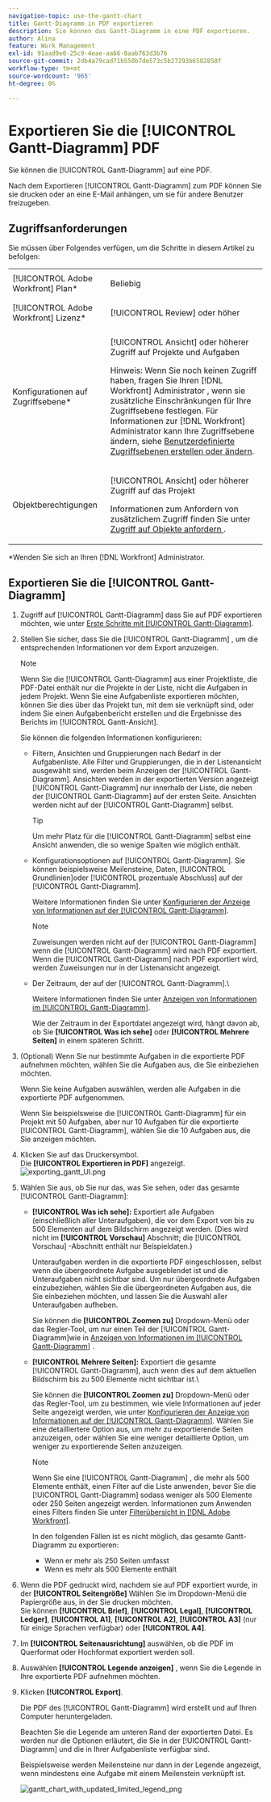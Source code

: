 ```yaml
---
navigation-topic: use-the-gantt-chart
title: Gantt-Diagramm in PDF exportieren
description: Sie können das Gantt-Diagramm in eine PDF exportieren.
author: Alina
feature: Work Management
exl-id: 91aad9e0-25c9-4eae-aa66-8aab763d3b76
source-git-commit: 2db4a79cad71b550b7de573c5b27293b6582858f
workflow-type: tm+mt
source-wordcount: '965'
ht-degree: 0%

---
```


# Exportieren Sie die [!UICONTROL Gantt-Diagramm] PDF

Sie können die [!UICONTROL Gantt-Diagramm] auf eine PDF.

Nach dem Exportieren [!UICONTROL Gantt-Diagramm] zum PDF können Sie sie drucken oder an eine E-Mail anhängen, um sie für andere Benutzer freizugeben.

## Zugriffsanforderungen

Sie müssen über Folgendes verfügen, um die Schritte in diesem Artikel zu befolgen:

<table style="table-layout:auto"> 
 <col> 
 <col> 
 <tbody> 
  <tr> 
   <td role="rowheader">[!UICONTROL Adobe Workfront] Plan*</td> 
   <td> <p>Beliebig </p> </td> 
  </tr> 
  <tr> 
   <td role="rowheader">[!UICONTROL Adobe Workfront] Lizenz*</td> 
   <td> <p>[!UICONTROL Review] oder höher</p> </td> 
  </tr> 
  <tr> 
   <td role="rowheader">Konfigurationen auf Zugriffsebene*</td> 
   <td> <p>[!UICONTROL Ansicht] oder höherer Zugriff auf Projekte und Aufgaben</p> <p>Hinweis: Wenn Sie noch keinen Zugriff haben, fragen Sie Ihren [!DNL Workfront] Administrator , wenn sie zusätzliche Einschränkungen für Ihre Zugriffsebene festlegen. Für Informationen zur [!DNL Workfront] Administrator kann Ihre Zugriffsebene ändern, siehe <a href="../../../administration-and-setup/add-users/configure-and-grant-access/create-modify-access-levels.md" class="MCXref xref">Benutzerdefinierte Zugriffsebenen erstellen oder ändern</a>.</p> </td> 
  </tr> 
  <tr> 
   <td role="rowheader">Objektberechtigungen</td> 
   <td> <p>[!UICONTROL Ansicht] oder höherer Zugriff auf das Projekt</p> <p>Informationen zum Anfordern von zusätzlichem Zugriff finden Sie unter <a href="../../../workfront-basics/grant-and-request-access-to-objects/request-access.md" class="MCXref xref">Zugriff auf Objekte anfordern </a>.</p> </td> 
  </tr> 
 </tbody> 
</table>

&#42;Wenden Sie sich an Ihren [!DNL Workfront] Administrator.

## Exportieren Sie die [!UICONTROL Gantt-Diagramm]

1. Zugriff auf [!UICONTROL Gantt-Diagramm] dass Sie auf PDF exportieren möchten, wie unter [Erste Schritte mit [!UICONTROL Gantt-Diagramm]](../../../manage-work/gantt-chart/use-the-gantt-chart/get-started-with-gantt.md).
1. Stellen Sie sicher, dass Sie die [!UICONTROL Gantt-Diagramm] , um die entsprechenden Informationen vor dem Export anzuzeigen.

   >[!NOTE]
   >
   >Wenn Sie die [!UICONTROL Gantt-Diagramm] aus einer Projektliste, die PDF-Datei enthält nur die Projekte in der Liste, nicht die Aufgaben in jedem Projekt. Wenn Sie eine Aufgabenliste exportieren möchten, können Sie dies über das Projekt tun, mit dem sie verknüpft sind, oder indem Sie einen Aufgabenbericht erstellen und die Ergebnisse des Berichts im [!UICONTROL Gantt-Ansicht].

   Sie können die folgenden Informationen konfigurieren:

   * Filtern, Ansichten und Gruppierungen nach Bedarf in der Aufgabenliste. Alle Filter und Gruppierungen, die in der Listenansicht ausgewählt sind, werden beim Anzeigen der [!UICONTROL Gantt-Diagramm]. Ansichten werden in der exportierten Version angezeigt [!UICONTROL Gantt-Diagramm] nur innerhalb der Liste, die neben der [!UICONTROL Gantt-Diagramm] auf der ersten Seite. Ansichten werden nicht auf der [!UICONTROL Gantt-Diagramm] selbst.

      >[!TIP]
      >
      >Um mehr Platz für die [!UICONTROL Gantt-Diagramm] selbst eine Ansicht anwenden, die so wenige Spalten wie möglich enthält.

   * Konfigurationsoptionen auf [!UICONTROL Gantt-Diagramm]. Sie können beispielsweise Meilensteine, Daten, [!UICONTROL Grundlinien]oder [!UICONTROL prozentuale Abschluss] auf der [!UICONTROL Gantt-Diagramm].

      Weitere Informationen finden Sie unter   [Konfigurieren der Anzeige von Informationen auf der [!UICONTROL Gantt-Diagramm]](../../../manage-work/gantt-chart/use-the-gantt-chart/configure-info-on-gantt-chart.md).

      >[!NOTE]
      >
      > Zuweisungen werden nicht auf der [!UICONTROL Gantt-Diagramm] wenn die [!UICONTROL Gantt-Diagramm] wird nach PDF exportiert. Wenn die [!UICONTROL Gantt-Diagramm] nach PDF exportiert wird, werden Zuweisungen nur in der Listenansicht angezeigt.

   * Der Zeitraum, der auf der [!UICONTROL Gantt-Diagramm].\

      Weitere Informationen finden Sie unter [Anzeigen von Informationen im [!UICONTROL Gantt-Diagramm]](../../../manage-work/gantt-chart/use-the-gantt-chart/view-info-in-gantt.md).

      Wie der Zeitraum in der Exportdatei angezeigt wird, hängt davon ab, ob Sie **[!UICONTROL Was ich sehe]** oder **[!UICONTROL Mehrere Seiten]** in einem späteren Schritt.

1. (Optional) Wenn Sie nur bestimmte Aufgaben in die exportierte PDF aufnehmen möchten, wählen Sie die Aufgaben aus, die Sie einbeziehen möchten.

   Wenn Sie keine Aufgaben auswählen, werden alle Aufgaben in die exportierte PDF aufgenommen.

   Wenn Sie beispielsweise die [!UICONTROL Gantt-Diagramm] für ein Projekt mit 50 Aufgaben, aber nur 10 Aufgaben für die exportierte [!UICONTROL Gantt-Diagramm], wählen Sie die 10 Aufgaben aus, die Sie anzeigen möchten.

1. Klicken Sie auf das Druckersymbol.\
   Die **[!UICONTROL Exportieren in PDF]** angezeigt.\
   ![exporting_gantt_UI.png](assets/exported-gantt-ui-350x225.png)

1. Wählen Sie aus, ob Sie nur das, was Sie sehen, oder das gesamte [!UICONTROL Gantt-Diagramm]:

   * **[!UICONTROL Was ich sehe]:** Exportiert alle Aufgaben (einschließlich aller Unteraufgaben), die vor dem Export von bis zu 500 Elementen auf dem Bildschirm angezeigt werden. (Dies wird nicht im **[!UICONTROL Vorschau]** Abschnitt; die [!UICONTROL Vorschau] -Abschnitt enthält nur Beispieldaten.)

      Unteraufgaben werden in die exportierte PDF eingeschlossen, selbst wenn die übergeordnete Aufgabe ausgeblendet ist und die Unteraufgaben nicht sichtbar sind. Um nur übergeordnete Aufgaben einzubeziehen, wählen Sie die übergeordneten Aufgaben aus, die Sie einbeziehen möchten, und lassen Sie die Auswahl aller Unteraufgaben aufheben.

      Sie können die **[!UICONTROL Zoomen zu]** Dropdown-Menü oder das Regler-Tool, um nur einen Teil der [!UICONTROL Gantt-Diagramm]wie in [Anzeigen von Informationen im [!UICONTROL Gantt-Diagramm]](../../../manage-work/gantt-chart/use-the-gantt-chart/view-info-in-gantt.md) .

   * **[!UICONTROL Mehrere Seiten]:** Exportiert die gesamte [!UICONTROL Gantt-Diagramm], auch wenn dies auf dem aktuellen Bildschirm bis zu 500 Elemente nicht sichtbar ist.\

      Sie können die **[!UICONTROL Zoomen zu]** Dropdown-Menü oder das Regler-Tool, um zu bestimmen, wie viele Informationen auf jeder Seite angezeigt werden, wie unter [Konfigurieren der Anzeige von Informationen auf der [!UICONTROL Gantt-Diagramm]](../../../manage-work/gantt-chart/use-the-gantt-chart/configure-info-on-gantt-chart.md). Wählen Sie eine detailliertere Option aus, um mehr zu exportierende Seiten anzuzeigen, oder wählen Sie eine weniger detaillierte Option, um weniger zu exportierende Seiten anzuzeigen.

      >[!NOTE]
      >
      >Wenn Sie eine [!UICONTROL Gantt-Diagramm] , die mehr als 500 Elemente enthält, einen Filter auf die Liste anwenden, bevor Sie die [!UICONTROL Gantt-Diagramm] sodass weniger als 500 Elemente oder 250 Seiten angezeigt werden. Informationen zum Anwenden eines Filters finden Sie unter  [Filterübersicht in [!DNL Adobe Workfront]](../../../reports-and-dashboards/reports/reporting-elements/filters-overview.md).
      >
      >
      >In den folgenden Fällen ist es nicht möglich, das gesamte Gantt-Diagramm zu exportieren:
      >
      >   
      >   
      >   * Wenn er mehr als 250 Seiten umfasst
      >   * Wenn es mehr als 500 Elemente enthält





1. Wenn die PDF gedruckt wird, nachdem sie auf PDF exportiert wurde, in der **[!UICONTROL Seitengröße]** Wählen Sie im Dropdown-Menü die Papiergröße aus, in der Sie drucken möchten.\
   Sie können **[!UICONTROL Brief]**, **[!UICONTROL Legal]**, **[!UICONTROL Ledger]**, **[!UICONTROL A1]**, **[!UICONTROL A2]**, **[!UICONTROL A3]** (nur für einige Sprachen verfügbar) oder **[!UICONTROL A4]**.
1. Im **[!UICONTROL Seitenausrichtung]** auswählen, ob die PDF im Querformat oder Hochformat exportiert werden soll.
1. Auswählen **[!UICONTROL Legende anzeigen]** , wenn Sie die Legende in Ihre exportierte PDF aufnehmen möchten.
1. Klicken **[!UICONTROL Export]**.

   Die PDF des [!UICONTROL Gantt-Diagramm] wird erstellt und auf Ihren Computer heruntergeladen.

   Beachten Sie die Legende am unteren Rand der exportierten Datei. Es werden nur die Optionen erläutert, die Sie in der [!UICONTROL Gantt-Diagramm] und die in Ihrer Aufgabenliste verfügbar sind.

   Beispielsweise werden Meilensteine nur dann in der Legende angezeigt, wenn mindestens eine Aufgabe mit einem Meilenstein verknüpft ist.

   ![gantt_chart_with_updated_limited_legend_png](assets/gantt-chart-with-updated--limited--legend-350x271.png)
